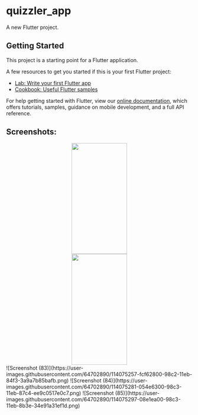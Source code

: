 # quizzler_app

A new Flutter project.

## Getting Started

This project is a starting point for a Flutter application.

A few resources to get you started if this is your first Flutter project:

- [Lab: Write your first Flutter app](https://flutter.dev/docs/get-started/codelab)
- [Cookbook: Useful Flutter samples](https://flutter.dev/docs/cookbook)

For help getting started with Flutter, view our
[online documentation](https://flutter.dev/docs), which offers tutorials,
samples, guidance on mobile development, and a full API reference.

## Screenshots:
<div align="center">
<img src="https://user-images.githubusercontent.com/64702890/114075014-ad176100-98c2-11eb-86dc-0c30bae44b56.jpeg" height=300 width=150>
</div>
<div align="center">
  <img src="https://user-images.githubusercontent.com/64702890/114075257-fcf62800-98c2-11eb-84f3-3a9a7b85bafb.png" height=300 width=150>
  </div>
![Screenshot (83)](https://user-images.githubusercontent.com/64702890/114075257-fcf62800-98c2-11eb-84f3-3a9a7b85bafb.png)
![Screenshot (84)](https://user-images.githubusercontent.com/64702890/114075281-054e6300-98c3-11eb-87c4-ee9c0517e0c7.png)
![Screenshot (85)](https://user-images.githubusercontent.com/64702890/114075297-08e1ea00-98c3-11eb-8b3e-34e91a31ef1d.png)
